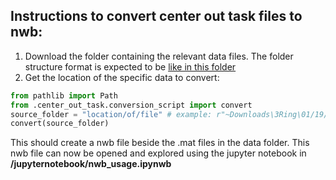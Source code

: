 ## Instructions to convert center out task files to nwb:

1. Download the folder containing the relevant data files. The folder structure format is expected to
   be [like in this folder](https://drive.google.com/drive/folders/1bYnIV7DH7leNshBGM0uHPp27YuxRKHKI)
2. Get the location of the specific data to convert:

```python
from pathlib import Path
from .center_out_task.conversion_script import convert
source_folder = "location/of/file" # example: r"~Downloads\3Ring\01/19/2017"
convert(source_folder)
```

This should create a nwb file beside the .mat files in the data folder. This nwb file can now be opened and explored
using the jupyter notebook in
__/jupyternotebook/nwb_usage.ipynwb__